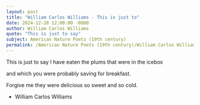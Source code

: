 ```yaml
---
layout: post
title: "William Carlos Williams - This is just to"
date: 2024-12-28 12:00:00 -0000
author: William Carlos Williams
quote: "This is just to say"
subject: American Nature Poets (19th century)
permalink: /American Nature Poets (19th century)/William Carlos Williams/William Carlos Williams - This is just to
---
```


This is just to say
I have eaten
the plums
that were in
the icebox

and which
you were probably
saving
for breakfast.

Forgive me
they were delicious
so sweet
and so cold.

- William Carlos Williams
